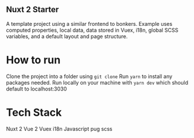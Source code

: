 ## Nuxt 2 Starter
A template project using a similar frontend to bonkers.
Example uses computed properties, local data, data stored in Vuex, i18n, global SCSS variables, and a default layout and page structure.

# How to run
Clone the project into a folder using `git clone`
Run `yarn` to install any packages needed.
Run locally on your machine with `yarn dev` which should default to localhost:3030

# Tech Stack
Nuxt 2
Vue 2
Vuex
i18n
Javascript
pug
scss
